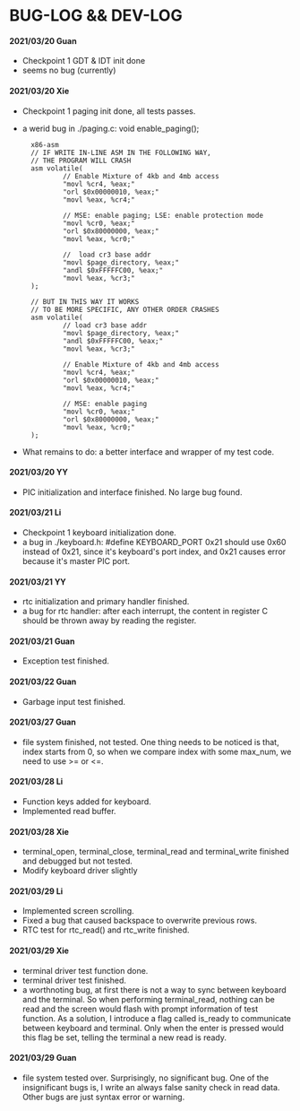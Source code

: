 # BUG-LOG && DEV-LOG

#### 2021/03/20 Guan

- Checkpoint 1 GDT & IDT init done
- seems no bug (currently)

#### 2021/03/20 Xie

+ Checkpoint 1 paging init done, all tests passes.
+ a werid bug in ./paging.c: void enable_paging();

        x86-asm
        // IF WRITE IN-LINE ASM IN THE FOLLOWING WAY,
        // THE PROGRAM WILL CRASH
        asm volatile(
                // Enable Mixture of 4kb and 4mb access
                "movl %cr4, %eax;"
                "orl $0x00000010, %eax;"
                "movl %eax, %cr4;"
        
                // MSE: enable paging; LSE: enable protection mode
                "movl %cr0, %eax;"
                "orl $0x80000000, %eax;"
                "movl %eax, %cr0;"
        
                //  load cr3 base addr
                "movl $page_directory, %eax;"
                "andl $0xFFFFFC00, %eax;"
                "movl %eax, %cr3;"
        );
        
        // BUT IN THIS WAY IT WORKS
        // TO BE MORE SPECIFIC, ANY OTHER ORDER CRASHES
        asm volatile(
                // load cr3 base addr 
                "movl $page_directory, %eax;"
                "andl $0xFFFFFC00, %eax;"
                "movl %eax, %cr3;"
        
                // Enable Mixture of 4kb and 4mb access
                "movl %cr4, %eax;"
                "orl $0x00000010, %eax;"
                "movl %eax, %cr4;"
        
                // MSE: enable paging
                "movl %cr0, %eax;"
                "orl $0x80000000, %eax;"
                "movl %eax, %cr0;"
        );
+ What remains to do: a better interface and wrapper of my test code.

#### 2021/03/20 YY
+ PIC initialization and interface finished. No large bug found.

#### 2021/03/21 Li
+ Checkpoint 1 keyboard initialization done.
+ a bug in ./keyboard.h: #define KEYBOARD_PORT 0x21
        should use 0x60 instead of 0x21, since it's keyboard's port index,
        and 0x21 causes error because it's master PIC port.

#### 2021/03/21 YY
+ rtc initialization and primary handler finished.
+ a bug for rtc handler: after each interrupt, the content in register C 
    should be thrown away by reading the register. 

#### 2021/03/21 Guan

- Exception test finished.

#### 2021/03/22 Guan

- Garbage input test finished.

#### 2021/03/27 Guan

- file system finished, not tested. One thing needs to be noticed is that, index starts from 0, so when we compare index with some max_num, we need to use >= or <=.

#### 2021/03/28 Li

+ Function keys added for keyboard.
+ Implemented read buffer.


#### 2021/03/28 Xie
+ terminal_open, terminal_close, terminal_read and terminal_write finished and debugged but not tested.
+ Modify keyboard driver slightly


#### 2021/03/29 Li

+ Implemented screen scrolling.
+ Fixed a bug that caused backspace to overwrite previous rows.
+ RTC test for rtc_read() and rtc_write finished.

#### 2021/03/29 Xie
+ terminal driver test function done.
+ terminal driver test finished.
+ a worthnoting bug, at first there is not a way to sync between keyboard and the terminal. So when performing terminal_read, nothing can be read and the screen would flash with prompt information of test function. As a solution, I introduce a flag called is_ready to communicate between keyboard and terminal. Only when the enter is pressed would this flag be set, telling the terminal a new read is ready.

#### 2021/03/29 Guan

- file system tested over. Surprisingly, no significant bug. One of the insignificant bugs is, I write an always false sanity check in read data. Other bugs are just syntax error or warning.